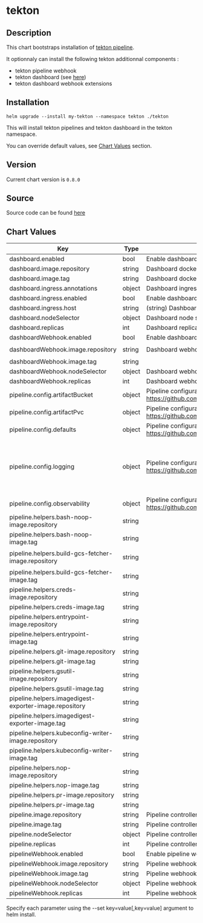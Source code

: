 

tekton
======

## Description

This chart bootstraps installation of [tekton pipeline](https://github.com/tektoncd/pipeline).

It optionnaly can install the following tekton additionnal components :
  - tekton pipeline webhook
  - tekton dashboard (see [here](https://github.com/tektoncd/dashboard))
  - tekton dashboard webhook extensions


## Installation

`helm upgrade --install my-tekton --namespace tekton ./tekton`

This will install tekton pipelines and tekton dashboard in the tekton namespace.

You can override default values, see [Chart Values](#chart-values) section.

## Version

Current chart version is `0.8.0`

## Source

Source code can be found [here](https://github.com/eddycharly/helm-prow-tekton/helm/tekton)



## Chart Values


| Key | Type | Description | Default |
|-----|------|-------------|---------|
| dashboard.enabled | bool | Enable dashboard | `true` |
| dashboard.image.repository | string | Dashboard docker image repository | `"gcr.io/tekton-releases/github.com/tektoncd/dashboard/cmd/dashboard@sha256"` |
| dashboard.image.tag | string | Dashboard docker image tag | `"b985769636204f2d736e20dbafa27ff68ba07c218445925da094a2dd8ab07a6a"` |
| dashboard.ingress.annotations | object | Dashboard ingress annotations | `{}` |
| dashboard.ingress.enabled | bool | Enable dashboard ingress | `false` |
| dashboard.ingress.host | string | (string) Dashboard ingress host name | `"example.com"` |
| dashboard.nodeSelector | object | Dashboard node selector | `{}` |
| dashboard.replicas | int | Dashboard replicas | `1` |
| dashboardWebhook.enabled | bool | Enable dashboard webhook | `true` |
| dashboardWebhook.image.repository | string | Dashboard webhook docker image repository | `"gcr.io/tekton-releases/github.com/tektoncd/experimental/webhooks-extension/cmd/extension@sha256"` |
| dashboardWebhook.image.tag | string |  | `"db812c6ef08e84870b3ed294b00ac5bdabbc67efca177786d6f307150674f2a2"` |
| dashboardWebhook.nodeSelector | object | Dashboard webhook node selector | `{}` |
| dashboardWebhook.replicas | int | Dashboard webhook replicas | `1` |
| pipeline.config.artifactBucket | object | Pipeline configuration for artifact bucket (see https://github.com/tektoncd/pipeline/blob/master/docs/install.md) | `{}` |
| pipeline.config.artifactPvc | object | Pipeline configuration for artifact pvc (see https://github.com/tektoncd/pipeline/blob/master/docs/install.md) | `{}` |
| pipeline.config.defaults | object | Pipeline configuration for default values (see https://github.com/tektoncd/pipeline/blob/master/docs/install.md) | `{}` |
| pipeline.config.logging | object | Pipeline configuration for logging (see https://github.com/tektoncd/pipeline/blob/master/docs/install.md) | `{"loglevel.controller":"info","loglevel.webhook":"info","zap-logger-config":"{\n  \"level\": \"info\",\n  \"development\": false,\n  \"sampling\": {\n    \"initial\": 100,\n    \"thereafter\": 100\n  },\n  \"outputPaths\": [\"stdout\"],\n  \"errorOutputPaths\": [\"stderr\"],\n  \"encoding\": \"json\",\n  \"encoderConfig\": {\n    \"timeKey\": \"\",\n    \"levelKey\": \"level\",\n    \"nameKey\": \"logger\",\n    \"callerKey\": \"caller\",\n    \"messageKey\": \"msg\",\n    \"stacktraceKey\": \"stacktrace\",\n    \"lineEnding\": \"\",\n    \"levelEncoder\": \"\",\n    \"timeEncoder\": \"\",\n    \"durationEncoder\": \"\",\n    \"callerEncoder\": \"\"\n  }\n}\n"}` |
| pipeline.config.observability | object | Pipeline configuration for observability (see https://github.com/tektoncd/pipeline/blob/master/docs/install.md) | `{}` |
| pipeline.helpers.bash-noop-image.repository | string |  | `"gcr.io/tekton-releases/github.com/tektoncd/pipeline/cmd/bash@sha256"` |
| pipeline.helpers.bash-noop-image.tag | string |  | `"a96b5840cdeb2a6598a8566a8607b925732286a8fdf15147be3591b7c7fb41f7"` |
| pipeline.helpers.build-gcs-fetcher-image.repository | string |  | `"gcr.io/tekton-releases/github.com/tektoncd/pipeline/vendor/github.com/googlecloudplatform/cloud-builders/gcs-fetcher/cmd/gcs-fetcher@sha256"` |
| pipeline.helpers.build-gcs-fetcher-image.tag | string |  | `"5be2e14ed6b986198beca21a93af34e807586dcf9155babeca7f5971a2fa0311"` |
| pipeline.helpers.creds-image.repository | string |  | `"gcr.io/tekton-releases/github.com/tektoncd/pipeline/cmd/creds-init@sha256"` |
| pipeline.helpers.creds-image.tag | string |  | `"8f8c43a115984e90db3b0cb3fcd46e1699ec15515ca7d258571a44c7d76040ca"` |
| pipeline.helpers.entrypoint-image.repository | string |  | `"gcr.io/tekton-releases/github.com/tektoncd/pipeline/cmd/entrypoint@sha256"` |
| pipeline.helpers.entrypoint-image.tag | string |  | `"5c2a7261d923b8af29ad3be34a9c9a3abd1ed11a030ca1cc207293d203755ab4"` |
| pipeline.helpers.git-image.repository | string |  | `"gcr.io/tekton-releases/github.com/tektoncd/pipeline/cmd/git-init@sha256"` |
| pipeline.helpers.git-image.tag | string |  | `"00466e8ec7d8a289140893523d33261ba5006dfb1bd9b96aee2736fc739dba5a"` |
| pipeline.helpers.gsutil-image.repository | string |  | `"gcr.io/tekton-releases/github.com/tektoncd/pipeline/cmd/gsutil@sha256"` |
| pipeline.helpers.gsutil-image.tag | string |  | `"0130ec562b897c5929123d4e14cd3271cd58102f1f411f52cb6f415088bf5944"` |
| pipeline.helpers.imagedigest-exporter-image.repository | string |  | `"gcr.io/tekton-releases/github.com/tektoncd/pipeline/cmd/imagedigestexporter@sha256"` |
| pipeline.helpers.imagedigest-exporter-image.tag | string |  | `"23e2de68c86de494aba98dabf02b175efc051827c52350bdd9a89f6a3d969ea9"` |
| pipeline.helpers.kubeconfig-writer-image.repository | string |  | `"gcr.io/tekton-releases/github.com/tektoncd/pipeline/cmd/kubeconfigwriter@sha256"` |
| pipeline.helpers.kubeconfig-writer-image.tag | string |  | `"912d30334e63899f3875806b0633b5ddf3470d64fbd2333fc2c534afcfa9872d"` |
| pipeline.helpers.nop-image.repository | string |  | `"gcr.io/tekton-releases/github.com/tektoncd/pipeline/cmd/nop@sha256"` |
| pipeline.helpers.nop-image.tag | string |  | `"b77955ba2711e1ba30ab48670bcafd725ddc01a105d173256e158053914dc42c"` |
| pipeline.helpers.pr-image.repository | string |  | `"gcr.io/tekton-releases/github.com/tektoncd/pipeline/cmd/pullrequest-init@sha256"` |
| pipeline.helpers.pr-image.tag | string |  | `"26a181a89c00ab840599508e905d1cfeed5db2b4ea41fbcc63c22979389e4a46"` |
| pipeline.image.repository | string | Pipeline controller docker image repository | `"gcr.io/tekton-releases/github.com/tektoncd/pipeline/cmd/controller@sha256"` |
| pipeline.image.tag | string | Pipeline controller docker image tag | `"72a2bda21b5bc23550e94fdf7cee8a6e5bd82601f5d81a6237fc2b8c42321a59"` |
| pipeline.nodeSelector | object | Pipeline controller node selector | `{}` |
| pipeline.replicas | int | Pipeline controller replicas | `1` |
| pipelineWebhook.enabled | bool | Enable pipeline webhook | `true` |
| pipelineWebhook.image.repository | string | Pipeline webhook docker image repository | `"gcr.io/tekton-releases/github.com/tektoncd/pipeline/cmd/webhook@sha256"` |
| pipelineWebhook.image.tag | string | Pipeline webhook docker image tag | `"1d6336f2748cb8e5c19b17191a54c6adbbc77e2d1c60818f93282ec482bb2957"` |
| pipelineWebhook.nodeSelector | object | Pipeline webhook node selector | `{}` |
| pipelineWebhook.replicas | int | Pipeline webhook replicas | `1` |


Specify each parameter using the --set key=value[,key=value] argument to helm install.
